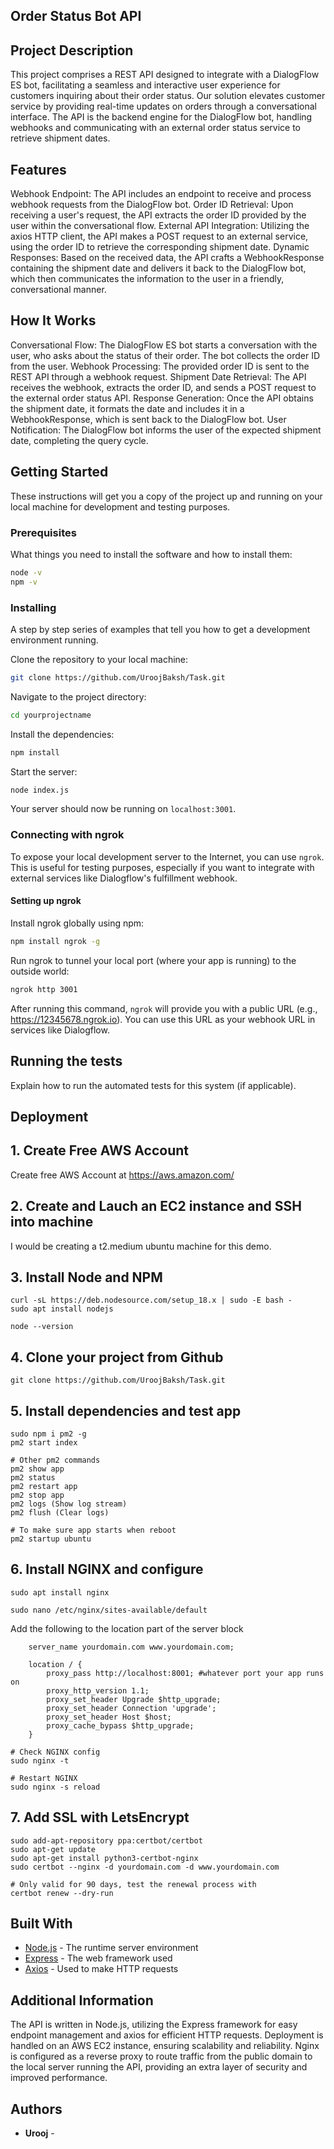 ## Order Status Bot API

## Project Description
This project comprises a REST API designed to integrate with a DialogFlow ES bot, facilitating a seamless and interactive user experience for customers inquiring about their order status. Our solution elevates customer service by providing real-time updates on orders through a conversational interface. The API is the backend engine for the DialogFlow bot, handling webhooks and communicating with an external order status service to retrieve shipment dates.

## Features
Webhook Endpoint: The API includes an endpoint to receive and process webhook requests from the DialogFlow bot.
Order ID Retrieval: Upon receiving a user's request, the API extracts the order ID provided by the user within the conversational flow.
External API Integration: Utilizing the axios HTTP client, the API makes a POST request to an external service, using the order ID to retrieve the corresponding shipment date.
Dynamic Responses: Based on the received data, the API crafts a WebhookResponse containing the shipment date and delivers it back to the DialogFlow bot, which then communicates the information to the user in a friendly, conversational manner.

## How It Works
Conversational Flow: The DialogFlow ES bot starts a conversation with the user, who asks about the status of their order. The bot collects the order ID from the user.
Webhook Processing: The provided order ID is sent to the REST API through a webhook request.
Shipment Date Retrieval: The API receives the webhook, extracts the order ID, and sends a POST request to the external order status API.
Response Generation: Once the API obtains the shipment date, it formats the date and includes it in a WebhookResponse, which is sent back to the DialogFlow bot.
User Notification: The DialogFlow bot informs the user of the expected shipment date, completing the query cycle.

## Getting Started

These instructions will get you a copy of the project up and running on your local machine for development and testing purposes.

### Prerequisites

What things you need to install the software and how to install them:

```bash
node -v
npm -v
```

### Installing

A step by step series of examples that tell you how to get a development environment running.

Clone the repository to your local machine:

```bash
git clone https://github.com/UroojBaksh/Task.git
```

Navigate to the project directory:

```bash
cd yourprojectname
```

Install the dependencies:

```bash
npm install
```

Start the server:

```bash
node index.js
```

Your server should now be running on `localhost:3001`.

### Connecting with ngrok

To expose your local development server to the Internet, you can use `ngrok`. This is useful for testing purposes, especially if you want to integrate with external services like Dialogflow's fulfillment webhook.

#### Setting up ngrok

Install ngrok globally using npm:

```bash
npm install ngrok -g
```

Run ngrok to tunnel your local port (where your app is running) to the outside world:

```bash
ngrok http 3001
```

After running this command, `ngrok` will provide you with a public URL (e.g., https://12345678.ngrok.io). You can use this URL as your webhook URL in services like Dialogflow.

## Running the tests

Explain how to run the automated tests for this system (if applicable).

## Deployment
## 1. Create Free AWS Account
Create free AWS Account at https://aws.amazon.com/

## 2. Create and Lauch an EC2 instance and SSH into machine
I would be creating a t2.medium ubuntu machine for this demo.

## 3. Install Node and NPM
```
curl -sL https://deb.nodesource.com/setup_18.x | sudo -E bash -
sudo apt install nodejs

node --version
```

## 4. Clone your project from Github
```
git clone https://github.com/UroojBaksh/Task.git
```

## 5. Install dependencies and test app
```
sudo npm i pm2 -g
pm2 start index

# Other pm2 commands
pm2 show app
pm2 status
pm2 restart app
pm2 stop app
pm2 logs (Show log stream)
pm2 flush (Clear logs)

# To make sure app starts when reboot
pm2 startup ubuntu
```

## 6. Install NGINX and configure
```
sudo apt install nginx

sudo nano /etc/nginx/sites-available/default
```
Add the following to the location part of the server block
```
    server_name yourdomain.com www.yourdomain.com;

    location / {
        proxy_pass http://localhost:8001; #whatever port your app runs on
        proxy_http_version 1.1;
        proxy_set_header Upgrade $http_upgrade;
        proxy_set_header Connection 'upgrade';
        proxy_set_header Host $host;
        proxy_cache_bypass $http_upgrade;
    }
```
```
# Check NGINX config
sudo nginx -t

# Restart NGINX
sudo nginx -s reload
```

## 7. Add SSL with LetsEncrypt
```
sudo add-apt-repository ppa:certbot/certbot
sudo apt-get update
sudo apt-get install python3-certbot-nginx
sudo certbot --nginx -d yourdomain.com -d www.yourdomain.com

# Only valid for 90 days, test the renewal process with
certbot renew --dry-run
```

## Built With

* [Node.js](https://nodejs.org/) - The runtime server environment
* [Express](https://expressjs.com/) - The web framework used
* [Axios](https://github.com/axios/axios) - Used to make HTTP requests

## Additional Information
The API is written in Node.js, utilizing the Express framework for easy endpoint management and axios for efficient HTTP requests.
Deployment is handled on an AWS EC2 instance, ensuring scalability and reliability.
Nginx is configured as a reverse proxy to route traffic from the public domain to the local server running the API, providing an extra layer of security and improved performance.
## Authors

* **Urooj** - 
